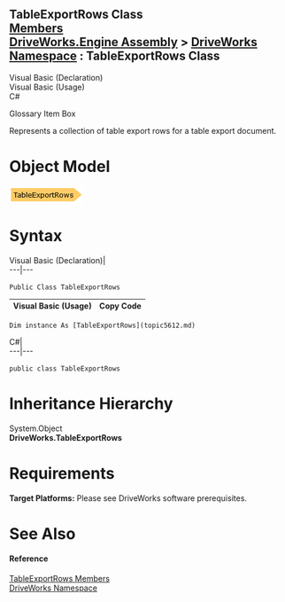 TableExportRows Class   
[Members](topic5613.md)   
[DriveWorks.Engine Assembly](topic2156.md) > [DriveWorks Namespace](topic2159.md) : TableExportRows Class  
---  
  
Visual Basic (Declaration)    
Visual Basic (Usage)    
C# 

Glossary Item Box

Represents a collection of table export rows for a table export document. 

# Object Model

![](dotnetdiagramimages/image283.png)

# Syntax

Visual Basic (Declaration)|   
---|---  
      
    
    Public Class TableExportRows   
  
Visual Basic (Usage)| Copy Code  
---|---  
      
    
    Dim instance As [TableExportRows](topic5612.md)  
  
C#|   
---|---  
      
    
    public class TableExportRows   
  
# Inheritance Hierarchy

System.Object  
**DriveWorks.TableExportRows**  


# Requirements

**Target Platforms:** Please see DriveWorks software prerequisites.

# See Also

#### Reference

[TableExportRows Members](topic5613.md)   
[DriveWorks Namespace](topic2159.md)


